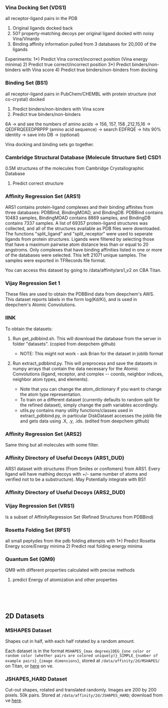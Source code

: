 ### Vina Docking Set (VDS1)
all receptor-ligand pairs in the PDB
1) Original ligands docked back
2) 50? property-matching decoys per original ligand docked with noisy Vina/Vinardo
3) Binding affinity information pulled from 3 databases for 20,000 of the ligands

Experiments: 
1*) Predict Vina correct/incorrect position (Vina energy minima)
2) Predict true correct/incorrect position
3*) Predict binders/non-binders with Vina score
4) Predict true binders/non-binders from docking 

### Binding Set (BS1)
all receptor-ligand pairs in PubChem/CHEMBL with protein structure (not co-crystal) docked
1) Predict binders/non-binders with Vina score
2) Predict true binders/non-binders

6A -> and see the numbers of amino acids -> 156, 157, 158 ,212,15,16 -> QEDFRQEEEDPRPPP (amino acid sequence) -> search EDFRQE -> hits 90% identity -> save into DB -> (optional) 

Vina docking and binding sets go together.


### Cambridge Structural Database (Molecule Structure Set) CSD1
0.5M structures of the molecules from Cambridge Crystallographic Database
1) Predict correct structure

### Affinity Regression Set (ARS1)
ARS1 contains protein-ligand complexes and their binding affinites from three databases: PDBBind, BindingMOAD, and BindingDB. PDBBind contains 10483 samples, BindingMOAD contains 8869 samples, and BindingDB contains 7337 samples. A list of 69357 protein-ligand structures was collected, and all of the structures available as PDB files were downloaded. The functions "split_ligand" and "split_receptor" were used to seperate ligands from protein structures. Ligands were filtered by selecting those that have a maximum pairwise atom distance less than or equal to 20 angstroms. Only complexes that have binding affinities listed in one or more of the databases were selected. This left 21071 unique samples. The samples were exported in TFRecords file format. 

You can access this dataset by going to /data/affinity/ars1_v2 on CBA Titan.

### Vijay Regression Set 1
These files are used to obtain the PDBBind data from deepchem's AWS. This dataset reports labels in the form log(Kd/Ki), and is used in deepchem's Atomic Convolutions. 
### lINK

To obtain the datasets:

1) Run get_pdbbind.sh. This will download the database from the server in folder "datasets". (copied from deepchem github)
	- NOTE: This might not work - ask Brian for the dataset in joblib format

2) Run extract_pdbbind.py. This will preprocess and save the datasets in numpy arrays that contain the data necessary for the Atomic Convolutions (ligand, receptor, and complex -- coords, neighbor indices, neighbor atom types, and elements). 
	- Note that you can change the atom_dictionary if you want to change the atom type representation.
	- To train on a different dataset (currently defaults to random split for the refined dataset), simply change the path variables accordingly. 
	- utils.py contains many utility functions/classes used in extract_pdbbind.py, in particular DiskDataset accesses the joblib file and gets data using .X, .y, .ids. (edited from deepchem github)

### Affinity Regression Set (ARS2)
Same thing but all molecules with some filter.

### Affinity Directory of Useful Decoys (ARS1_DUD)
ARS1 dataset with structures (From Smiles or confomers) from ARS1. Every ligand will have mathing decoys with +/- same number of atoms and verified not to be a substructure). 
May Potentially integrate with BS1

### Affinity Directory of Useful Decoys (ARS2_DUD)

### Vijay Regression Set (VRS1)
Is a subset of AffinityRegression Set (Refined Structures from PDBBind)


### Rosetta Folding Set (RFS1)
all small peptydes from the pdb folding attempts with 
1*) Predict Rosetta Energy score/Energy minima
2) Predict real folding energy minima

### Quantum Set (QM9)
QM9 with different properties calculated with precise methods
1) predict Energy of atomization and other properties


<br />
<br />
<br />

## 2D Datasets

### MSHAPES Dataset
Shapes cut in half, with each half rotated by a random amount.

Each dataset is in the format `MSHAPES_{max degrees}DEG_{one color or random color (whether pairs are colored uniquely)}_SIMPLE_{number of example pairs}_{image dimensions}`, stored at `/data/affinity/2d/MSHAPES/` on Titan, or [here](https://electronneutrino.com/affinity/shapes/datasets/) on νe.


### JSHAPES_HARD Dataset
Cut-out shapes, rotated and translated randomly. Images are 200 by 200 pixels. 50k pairs. Stored at `/data/affinity/2d/JSHAPES_HARD`; download from νe [here](https://electronneutrino.com/affinity/shapes/datasets/JSHAPES_360DEG_HARD_50k_200x200.zip).

